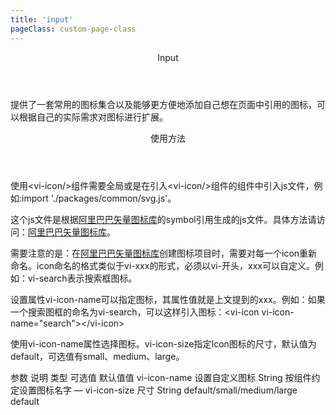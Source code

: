 ```yaml
---
title: 'input'
pageClass: custom-page-class
---
```

<ClientOnly>
<Common-code-format>
  <div slot="componentNameTitle" class="component">
    <header class="component-name">
      Input
    </header>
    <p class="component-text">
      提供了一套常用的图标集合以及能够更方便地添加自己想在页面中引用的图标，可以根据自己的实际需求对图标进行扩展。
    </p>
  </div>

  <div slot="description">
    <header class="vi-description-title">
      使用方法
    </header>
    <p class="vi-description-text">
      使用<span class="add-color">&ltvi-icon/&gt</span>组件需要全局或是在引入<span class="add-color">&ltvi-icon/&gt</span>组件的组件中引入<span class="add-color">js</span>文件，例如:<span class="add-color">import './packages/common/svg.js'</span>。
    </p>
    <p class="vi-description-text">
      这个<span class="add-color">js</span>文件是根据<a class="add-color" href="http://www.iconfont.cn" target="_black">阿里巴巴矢量图标库</a>的<span class="add-color">symbol引用</span>生成的<span class="add-color">js</span>文件。具体方法请访问：<a class="add-color"href="http://www.iconfont.cn" target="_black">阿里巴巴矢量图标库</a>。
    </p>
    <p class="vi-description-text">
      <span class="noteColor">需要注意的是：</span>在<a class="add-color" href="http://www.iconfont.cn" target="_black">阿里巴巴矢量图标库</a>创建图标项目时，需要对每一个icon重新命名。icon命名的格式类似于<span class="add-color">vi-xxx</span>的形式，必须以<span class="add-color">vi-</span>开头，<span class="add-color">xxx</span>可以自定义。例如：<span class="add-color">vi-search</span>表示搜索框图标。
    </p>
    <p class="vi-description-text">
      设置属性<span class="add-color">vi-icon-name</span>可以指定图标，其属性值就是上文提到的<span class="add-color">xxx</span>。例如：如果一个搜索图框的命名为<span class="add-color">vi-search</span>，可以这样引入图标：<span class="add-color">&ltvi-icon vi-icon-name="search"&gt&lt/vi-icon&gt</span>
    </p>
  </div>

  <div slot="showComponents" class="vi-show-component">
    <Input-vi-input/>
  </div>

  <section slot="paraDescription" class="vi-code-description">
    <p class="vi-paraStyle-wrapper">
      使用<span class="vi-paraStyle">vi-icon-name</span>属性选择图标。<span class="vi-paraStyle">vi-icon-size</span>指定Icon图标的尺寸，默认值为<span class="vi-paraStyle">default</span>，可选值有<span class="vi-paraStyle">small</span>、<span class="vi-paraStyle">medium</span>、<span class="vi-paraStyle">large</span>。
    </p>
  </section>

  <highlight-code class="codeStyle" slot="showCode" lang="vue">
    <vi-icon vi-icon-name="left" vi-icon-size="small"></vi-icon>
    <vi-icon vi-icon-name="right" vi-icon-size="small"></vi-icon>
    <vi-icon vi-icon-name="download" vi-icon-size="small"></vi-icon>
    <vi-icon vi-icon-name="upload" vi-icon-size="small"></vi-icon>
    <vi-icon vi-icon-name="search" vi-icon-size="small"></vi-icon>
    <vi-icon vi-icon-name="setting" vi-icon-size="small"></vi-icon>   
  </highlight-code>
</Common-code-format>
</ClientOnly>

<ClientOnly>
<Common-create-form>
  <thead slot="form-header" class="formHead">
      <tr class="formHeadRow">
          <th class="formHeadCol">参数</th>
          <th class="formHeadCol">说明</th>
          <th class="formHeadCol">类型</th>
          <th class="formHeadCol">可选值</th>
          <th class="formHeadCol">默认值值</th>
      </tr>
  </thead>
  <tbody slot="form-body" class="formBody">
      <tr class="formBodyRow">
          <td class="formBodyCol">vi-icon-name</td>
          <td class="formBodyCol">设置自定义图标</td>
          <td class="formBodyCol">String</td>
          <td class="formBodyCol">按组件约定设置图标名字</td>
          <td class="formBodyCol">—</td>
      </tr>
      <tr class="formBodyRow">
          <td class="formBodyCol">vi-icon-size</td>
          <td class="formBodyCol">尺寸</td>
          <td class="formBodyCol">String</td>
          <td class="formBodyCol">default/small/medium/large</td>
          <td class="formBodyCol">default</td>
      </tr>
  </tbody>
</Common-create-form>
</ClientOnly>
